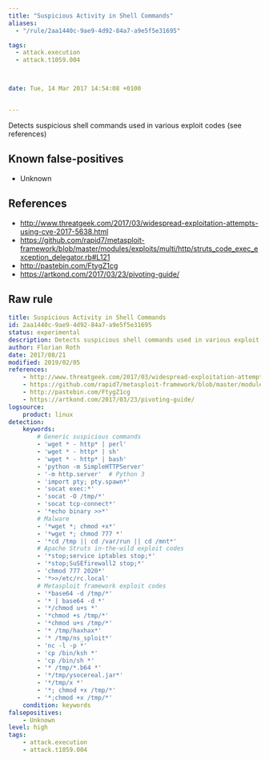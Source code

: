 ```yaml
---
title: "Suspicious Activity in Shell Commands"
aliases:
  - "/rule/2aa1440c-9ae9-4d92-84a7-a9e5f5e31695"

tags:
  - attack.execution
  - attack.t1059.004



date: Tue, 14 Mar 2017 14:54:08 +0100


---
```


Detects suspicious shell commands used in various exploit codes (see references)

<!--more-->


## Known false-positives

* Unknown



## References

* http://www.threatgeek.com/2017/03/widespread-exploitation-attempts-using-cve-2017-5638.html
* https://github.com/rapid7/metasploit-framework/blob/master/modules/exploits/multi/http/struts_code_exec_exception_delegator.rb#L121
* http://pastebin.com/FtygZ1cg
* https://artkond.com/2017/03/23/pivoting-guide/


## Raw rule
```yaml
title: Suspicious Activity in Shell Commands
id: 2aa1440c-9ae9-4d92-84a7-a9e5f5e31695
status: experimental
description: Detects suspicious shell commands used in various exploit codes (see references)
author: Florian Roth
date: 2017/08/21
modified: 2019/02/05
references:
    - http://www.threatgeek.com/2017/03/widespread-exploitation-attempts-using-cve-2017-5638.html
    - https://github.com/rapid7/metasploit-framework/blob/master/modules/exploits/multi/http/struts_code_exec_exception_delegator.rb#L121
    - http://pastebin.com/FtygZ1cg
    - https://artkond.com/2017/03/23/pivoting-guide/
logsource:
    product: linux
detection:
    keywords:
        # Generic suspicious commands
        - 'wget * - http* | perl'
        - 'wget * - http* | sh'
        - 'wget * - http* | bash'
        - 'python -m SimpleHTTPServer'
        - '-m http.server'  # Python 3
        - 'import pty; pty.spawn*'
        - 'socat exec:*'
        - 'socat -O /tmp/*'
        - 'socat tcp-connect*'
        - '*echo binary >>*'
        # Malware
        - '*wget *; chmod +x*'
        - '*wget *; chmod 777 *'
        - '*cd /tmp || cd /var/run || cd /mnt*'
        # Apache Struts in-the-wild exploit codes
        - '*stop;service iptables stop;*'
        - '*stop;SuSEfirewall2 stop;*'
        - 'chmod 777 2020*'
        - '*>>/etc/rc.local'
        # Metasploit framework exploit codes
        - '*base64 -d /tmp/*'
        - '* | base64 -d *'
        - '*/chmod u+s *'
        - '*chmod +s /tmp/*'
        - '*chmod u+s /tmp/*'
        - '* /tmp/haxhax*'
        - '* /tmp/ns_sploit*'
        - 'nc -l -p *'
        - 'cp /bin/ksh *'
        - 'cp /bin/sh *'
        - '* /tmp/*.b64 *'
        - '*/tmp/ysocereal.jar*'
        - '*/tmp/x *'
        - '*; chmod +x /tmp/*'
        - '*;chmod +x /tmp/*'
    condition: keywords
falsepositives:
    - Unknown
level: high
tags:
    - attack.execution
    - attack.t1059.004
```
